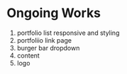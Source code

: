 # Ongoing Works
1. portfolio list responsive and styling
2. portfoliio link page
3. burger bar dropdown
4. content
5. logo
